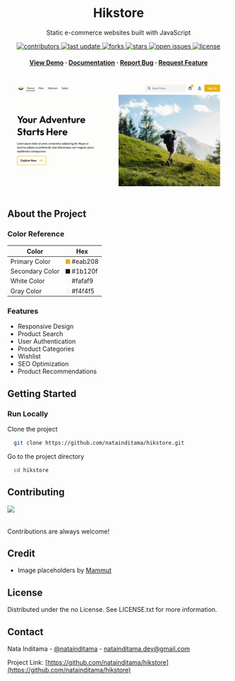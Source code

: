 <!--
Hey, thanks for using the awesome-readme-template template.  
If you have any enhancements, then fork this project and create a pull request 
or just open an issue with the label "enhancement".

Don't forget to give this project a star for additional support ;)
Maybe you can mention me or this repo in the acknowledgements too
-->

<!--
This README is a slimmed down version of the original one.
Removed sections:
- Screenshots
- Running Test
- Deployment
- FAQ
- Acknowledgements
-->

<div align="center">
  <h1>Hikstore</h1>
  <p>
    Static e-commerce websites built with JavaScript  
  </p>

<!-- Badges -->
<p>
  <a href="https://github.com/natainditama/hikstore/graphs/contributors">
    <img src="https://img.shields.io/github/contributors/natainditama/hikstore" alt="contributors" />
  </a>
  <a href="">
    <img src="https://img.shields.io/github/last-commit/natainditama/hikstore" alt="last update" />
  </a>
  <a href="https://github.com/natainditama/hikstore/network/members">
    <img src="https://img.shields.io/github/forks/natainditama/hikstore" alt="forks" />
  </a>
  <a href="https://github.com/natainditama/hikstore/stargazers">
    <img src="https://img.shields.io/github/stars/natainditama/hikstore" alt="stars" />
  </a>
  <a href="https://github.com/natainditama/hikstore/issues/">
    <img src="https://img.shields.io/github/issues/natainditama/hikstore" alt="open issues" />
  </a>
  <a href="https://github.com/natainditama/hikstore/blob/master/LICENSE">
    <img src="https://img.shields.io/github/license/natainditama/hikstore.svg" alt="license" />
  </a>
</p>

<h4>
    <a href="https://hikstore.pages.dev/">View Demo</a>
  <span> · </span>
    <a href="https://github.com/natainditama/hikstore">Documentation</a>
  <span> · </span>
    <a href="https://github.com/natainditama/hikstore/issues/">Report Bug</a>
  <span> · </span>
    <a href="https://github.com/natainditama/hikstore/issues/">Request Feature</a>
  </h4>
</div>

<br />

<div align="center"> 
  <img src="doc/preview.png" alt="screenshot" />
</div>

<br />

<!-- About the Project -->
## About the Project

<!-- Color Reference -->
### Color Reference

| Color             | Hex                                                                |
| ----------------- | ------------------------------------------------------------------ |
| Primary Color | ![#eab208](doc/primary.png) #eab208 |
| Secondary Color | ![#1b120f](doc/secondary.png) #1b120f |
| White Color | ![#fafaf9](doc/white.png) #fafaf9 |
| Gray Color | ![#f4f4f5](doc/gray.png) #f4f4f5 |

<!-- Features -->
### Features

- Responsive Design
- Product Search
- User Authentication
- Product Categories
- Wishlist
- SEO Optimization
- Product Recommendations

<!-- Getting Started -->
## Getting Started

<!-- Run Locally -->
### Run Locally

Clone the project

```bash
  git clone https://github.com/natainditama/hikstore.git
```

Go to the project directory

```bash
  cd hikstore
```

<!-- Contributing -->
## Contributing

<a href="https://github.com/natainditama/hikstore/graphs/contributors">
  <img src="https://contrib.rocks/image?repo=natainditama/hikstore" />
</a><br /><br />

Contributions are always welcome!

<!-- Credit -->
## Credit
- Image placeholders by [Mammut](https://www.mammut.com/)

<!-- License -->
## License

Distributed under the no License. See LICENSE.txt for more information.

<!-- Contact -->
## Contact

Nata Inditama - [@natainditama](https://t.me/natainditama) - natainditama.dev@gmail.com

Project Link: [https://github.com/natainditama/hikstore](https://github.com/natainditama/hikstore)
